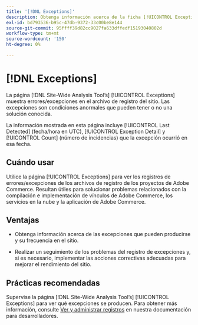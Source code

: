 ```yaml
---
title: '[!DNL Exceptions]'
description: Obtenga información acerca de la ficha [!UICONTROL Exceptions] en  [!DNL Site-Wide Analysis Tool], cuándo utilizarla, sus ventajas y prácticas recomendadas.
exl-id: bd793536-b95c-47db-9372-33c00be8e144
source-git-commit: 95ffff39d82cc9027fa633dffedf15193040802d
workflow-type: tm+mt
source-wordcount: '150'
ht-degree: 0%

---
```


# [!DNL Exceptions]

La página [!DNL Site-Wide Analysis Tool’s] [!UICONTROL Exceptions] muestra errores/excepciones en el archivo de registro del sitio. Las excepciones son condiciones anormales que pueden tener o no una solución conocida.

La información mostrada en esta página incluye [!UICONTROL Last Detected] (fecha/hora en UTC), [!UICONTROL Exception Detail] y [!UICONTROL Count] (número de incidencias) que la excepción ocurrió en esa fecha.

## Cuándo usar

Utilice la página [!UICONTROL Exceptions] para ver los registros de errores/excepciones de los archivos de registro de los proyectos de Adobe Commerce. Resultan útiles para solucionar problemas relacionados con la compilación e implementación de vínculos de Adobe Commerce, los servicios en la nube y la aplicación de Adobe Commerce.

## Ventajas

* Obtenga información acerca de las excepciones que pueden producirse y su frecuencia en el sitio.

* Realizar un seguimiento de los problemas del registro de excepciones y, si es necesario, implementar las acciones correctivas adecuadas para mejorar el rendimiento del sitio.

## Prácticas recomendadas

Supervise la página [!DNL Site-Wide Analysis Tool’s] [!UICONTROL Exceptions] para ver qué excepciones se producen. Para obtener más información, consulte [Ver y administrar registros](https://devdocs.magento.com/cloud/project/log-locations.html) en nuestra documentación para desarrolladores.
